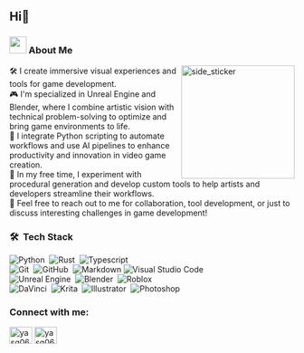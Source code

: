 <h2>Hi👋</h2>

<!--About Me-->

### <picture><img src = "https://github.com/7oSkaaa/7oSkaaa/blob/main/Images/about_me.gif?raw=true" width = 30px></picture> About Me

<img align="right" width=200px height=200px alt="side_sticker" src="https://media.giphy.com/media/TEnXkcsHrP4YedChhA/giphy.gif" />

🛠 I create immersive visual experiences and tools for game development.\
🎮 I'm specialized in Unreal Engine and Blender, where I combine artistic vision with technical problem-solving to optimize and bring game environments to life.\
🤖 I integrate Python scripting to automate workflows and use AI pipelines to enhance productivity and innovation in video game creation.\
🚀 In my free time, I experiment with procedural generation and develop custom tools to help artists and developers streamline their workflows.\
💬 Feel free to reach out to me for collaboration, tool development, or just to discuss interesting challenges in game development!

### 🛠 &nbsp;Tech Stack

![Python](https://img.shields.io/badge/-Python-05122A?style=flat&logo=python)&nbsp;
![Rust](https://img.shields.io/badge/-Rust-05122A?style=flat&logo=rust)&nbsp;
![Typescript](https://img.shields.io/badge/-Typescript-05122A?style=flat&logo=typescript)&nbsp;\
![Git](https://img.shields.io/badge/-Git-05122A?style=flat&logo=git)&nbsp;
![GitHub](https://img.shields.io/badge/-GitHub-05122A?style=flat&logo=github)&nbsp;
![Markdown](https://img.shields.io/badge/-Markdown-05122A?style=flat&logo=markdown)
![Visual Studio Code](https://img.shields.io/badge/-VSCode-05122A?style=flat&logo=vscode)&nbsp;\
![Unreal Engine](https://img.shields.io/badge/-Unreal-05122A?style=flat&logo=unreal-engine)&nbsp;
![Blender](https://img.shields.io/badge/-Blender-05122A?style=flat&logo=blender)&nbsp;
![Roblox](https://img.shields.io/badge/-Roblox-05122A?style=flat&logo=roblox)&nbsp;\
![DaVinci](https://img.shields.io/badge/-DaVinci-05122A?style=flat&logo=davinci)&nbsp;
![Krita](https://img.shields.io/badge/-Krita-05122A?style=flat&logo=adobe-krita)&nbsp;
![Illustrator](https://img.shields.io/badge/-Illustrator-05122A?style=flat&logo=adobe-illustrator)&nbsp;
![Photoshop](https://img.shields.io/badge/-Photoshop-05122A?style=flat&logo=adobe-photoshop)&nbsp;

<h3 align="left">Connect with me:</h3>
<p align="left">

<a href="https://www.linkedin.com/in/yasmin-garcía-a7a1081a9" target="blank"><img align="center" src="https://raw.githubusercontent.com/rahuldkjain/github-profile-readme-generator/master/src/images/icons/Social/linked-in-alt.svg" alt="yasg061" height="30" width="40" /></a>
<a href="https://instagram.com/3d.4fun" target="blank"><img align="center" src="https://raw.githubusercontent.com/rahuldkjain/github-profile-readme-generator/master/src/images/icons/Social/instagram.svg" alt="yasg061" height="30" width="40" /></a>
